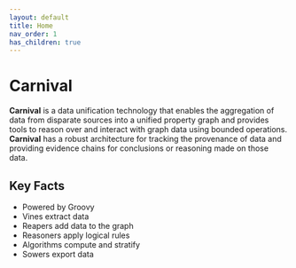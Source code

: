 ```yaml
---
layout: default
title: Home
nav_order: 1
has_children: true
---
```


# Carnival

**Carnival** is a data unification technology that enables the aggregation of data from disparate sources into a unified property graph and provides tools to reason over and interact with graph data using bounded operations. **Carnival** has a robust architecture for tracking the provenance of data and providing evidence chains for conclusions or reasoning made on those data.

## Key Facts

-   Powered by Groovy
-   Vines extract data
-   Reapers add data to the graph
-   Reasoners apply logical rules
-   Algorithms compute and stratify
-   Sowers export data
